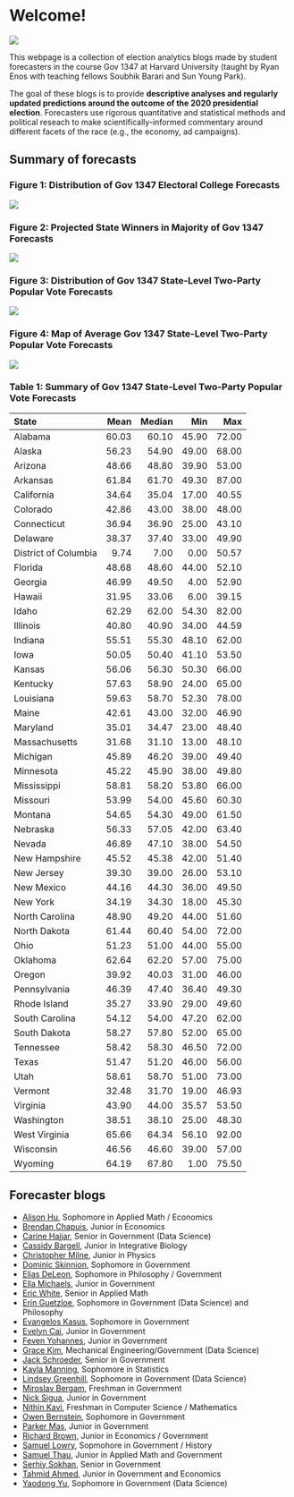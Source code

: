 # Welcome! 

![](map2016.png)

This webpage is a collection of election analytics blogs made by student forecasters in the course Gov 1347 at Harvard University (taught by Ryan Enos with teaching fellows Soubhik Barari and Sun Young Park). 

The goal of these blogs is to provide **descriptive analyses and regularly updated predictions around the outcome of the 2020 presidential election**. Forecasters use rigorous quantitative and statistical methods and political reseach to make scientifically-informed commentary around different facets of the race (e.g., the economy, ad campaigns). 


## Summary of forecasts


<h3><b>Figure 1: Distribution of Gov 1347 Electoral College Forecasts</b></h3>


![](TrumpECHist.png)

<h3><b>Figure 2: Projected State Winners in Majority of Gov 1347 Forecasts</b></h3>

![](TrumpWinnerMap.png)


<h3><b>Figure 3: Distribution of Gov 1347 State-Level Two-Party Popular Vote Forecasts</b></h3>

![](TrumpPopHists.png)


<h3><b>Figure 4: Map of Average Gov 1347 State-Level Two-Party Popular Vote Forecasts</b></h3>

![](TrumpPopMap.png)



<h3><b>Table 1: Summary of Gov 1347 State-Level Two-Party Popular Vote Forecasts</b></h3>

<table>
 <thead>
  <tr>
   <th style="text-align:left;"> State </th>
   <th style="text-align:right;"> Mean </th>
   <th style="text-align:right;"> Median </th>
   <th style="text-align:right;"> Min </th>
   <th style="text-align:right;"> Max </th>
  </tr>
 </thead>
<tbody>
  <tr>
   <td style="text-align:left;"> Alabama </td>
   <td style="text-align:right;"> 60.03 </td>
   <td style="text-align:right;"> 60.10 </td>
   <td style="text-align:right;"> 45.90 </td>
   <td style="text-align:right;"> 72.00 </td>
  </tr>
  <tr>
   <td style="text-align:left;"> Alaska </td>
   <td style="text-align:right;"> 56.23 </td>
   <td style="text-align:right;"> 54.90 </td>
   <td style="text-align:right;"> 49.00 </td>
   <td style="text-align:right;"> 68.00 </td>
  </tr>
  <tr>
   <td style="text-align:left;"> Arizona </td>
   <td style="text-align:right;"> 48.66 </td>
   <td style="text-align:right;"> 48.80 </td>
   <td style="text-align:right;"> 39.90 </td>
   <td style="text-align:right;"> 53.00 </td>
  </tr>
  <tr>
   <td style="text-align:left;"> Arkansas </td>
   <td style="text-align:right;"> 61.84 </td>
   <td style="text-align:right;"> 61.70 </td>
   <td style="text-align:right;"> 49.30 </td>
   <td style="text-align:right;"> 87.00 </td>
  </tr>
  <tr>
   <td style="text-align:left;"> California </td>
   <td style="text-align:right;"> 34.64 </td>
   <td style="text-align:right;"> 35.04 </td>
   <td style="text-align:right;"> 17.00 </td>
   <td style="text-align:right;"> 40.55 </td>
  </tr>
  <tr>
   <td style="text-align:left;"> Colorado </td>
   <td style="text-align:right;"> 42.86 </td>
   <td style="text-align:right;"> 43.00 </td>
   <td style="text-align:right;"> 38.00 </td>
   <td style="text-align:right;"> 48.00 </td>
  </tr>
  <tr>
   <td style="text-align:left;"> Connecticut </td>
   <td style="text-align:right;"> 36.94 </td>
   <td style="text-align:right;"> 36.90 </td>
   <td style="text-align:right;"> 25.00 </td>
   <td style="text-align:right;"> 43.10 </td>
  </tr>
  <tr>
   <td style="text-align:left;"> Delaware </td>
   <td style="text-align:right;"> 38.37 </td>
   <td style="text-align:right;"> 37.40 </td>
   <td style="text-align:right;"> 33.00 </td>
   <td style="text-align:right;"> 49.90 </td>
  </tr>
  <tr>
   <td style="text-align:left;"> District of Columbia </td>
   <td style="text-align:right;"> 9.74 </td>
   <td style="text-align:right;"> 7.00 </td>
   <td style="text-align:right;"> 0.00 </td>
   <td style="text-align:right;"> 50.57 </td>
  </tr>
  <tr>
   <td style="text-align:left;"> Florida </td>
   <td style="text-align:right;"> 48.68 </td>
   <td style="text-align:right;"> 48.60 </td>
   <td style="text-align:right;"> 44.00 </td>
   <td style="text-align:right;"> 52.10 </td>
  </tr>
  <tr>
   <td style="text-align:left;"> Georgia </td>
   <td style="text-align:right;"> 46.99 </td>
   <td style="text-align:right;"> 49.50 </td>
   <td style="text-align:right;"> 4.00 </td>
   <td style="text-align:right;"> 52.90 </td>
  </tr>
  <tr>
   <td style="text-align:left;"> Hawaii </td>
   <td style="text-align:right;"> 31.95 </td>
   <td style="text-align:right;"> 33.06 </td>
   <td style="text-align:right;"> 6.00 </td>
   <td style="text-align:right;"> 39.15 </td>
  </tr>
  <tr>
   <td style="text-align:left;"> Idaho </td>
   <td style="text-align:right;"> 62.29 </td>
   <td style="text-align:right;"> 62.00 </td>
   <td style="text-align:right;"> 54.30 </td>
   <td style="text-align:right;"> 82.00 </td>
  </tr>
  <tr>
   <td style="text-align:left;"> Illinois </td>
   <td style="text-align:right;"> 40.80 </td>
   <td style="text-align:right;"> 40.90 </td>
   <td style="text-align:right;"> 34.00 </td>
   <td style="text-align:right;"> 44.59 </td>
  </tr>
  <tr>
   <td style="text-align:left;"> Indiana </td>
   <td style="text-align:right;"> 55.51 </td>
   <td style="text-align:right;"> 55.30 </td>
   <td style="text-align:right;"> 48.10 </td>
   <td style="text-align:right;"> 62.00 </td>
  </tr>
  <tr>
   <td style="text-align:left;"> Iowa </td>
   <td style="text-align:right;"> 50.05 </td>
   <td style="text-align:right;"> 50.40 </td>
   <td style="text-align:right;"> 41.10 </td>
   <td style="text-align:right;"> 53.50 </td>
  </tr>
  <tr>
   <td style="text-align:left;"> Kansas </td>
   <td style="text-align:right;"> 56.06 </td>
   <td style="text-align:right;"> 56.30 </td>
   <td style="text-align:right;"> 50.30 </td>
   <td style="text-align:right;"> 66.00 </td>
  </tr>
  <tr>
   <td style="text-align:left;"> Kentucky </td>
   <td style="text-align:right;"> 57.63 </td>
   <td style="text-align:right;"> 58.90 </td>
   <td style="text-align:right;"> 24.00 </td>
   <td style="text-align:right;"> 65.00 </td>
  </tr>
  <tr>
   <td style="text-align:left;"> Louisiana </td>
   <td style="text-align:right;"> 59.63 </td>
   <td style="text-align:right;"> 58.70 </td>
   <td style="text-align:right;"> 52.30 </td>
   <td style="text-align:right;"> 78.00 </td>
  </tr>
  <tr>
   <td style="text-align:left;"> Maine </td>
   <td style="text-align:right;"> 42.61 </td>
   <td style="text-align:right;"> 43.00 </td>
   <td style="text-align:right;"> 32.00 </td>
   <td style="text-align:right;"> 46.90 </td>
  </tr>
  <tr>
   <td style="text-align:left;"> Maryland </td>
   <td style="text-align:right;"> 35.01 </td>
   <td style="text-align:right;"> 34.47 </td>
   <td style="text-align:right;"> 23.00 </td>
   <td style="text-align:right;"> 48.40 </td>
  </tr>
  <tr>
   <td style="text-align:left;"> Massachusetts </td>
   <td style="text-align:right;"> 31.68 </td>
   <td style="text-align:right;"> 31.10 </td>
   <td style="text-align:right;"> 13.00 </td>
   <td style="text-align:right;"> 48.10 </td>
  </tr>
  <tr>
   <td style="text-align:left;"> Michigan </td>
   <td style="text-align:right;"> 45.89 </td>
   <td style="text-align:right;"> 46.20 </td>
   <td style="text-align:right;"> 39.00 </td>
   <td style="text-align:right;"> 49.40 </td>
  </tr>
  <tr>
   <td style="text-align:left;"> Minnesota </td>
   <td style="text-align:right;"> 45.22 </td>
   <td style="text-align:right;"> 45.90 </td>
   <td style="text-align:right;"> 38.00 </td>
   <td style="text-align:right;"> 49.80 </td>
  </tr>
  <tr>
   <td style="text-align:left;"> Mississippi </td>
   <td style="text-align:right;"> 58.81 </td>
   <td style="text-align:right;"> 58.20 </td>
   <td style="text-align:right;"> 53.80 </td>
   <td style="text-align:right;"> 66.00 </td>
  </tr>
  <tr>
   <td style="text-align:left;"> Missouri </td>
   <td style="text-align:right;"> 53.99 </td>
   <td style="text-align:right;"> 54.00 </td>
   <td style="text-align:right;"> 45.60 </td>
   <td style="text-align:right;"> 60.30 </td>
  </tr>
  <tr>
   <td style="text-align:left;"> Montana </td>
   <td style="text-align:right;"> 54.65 </td>
   <td style="text-align:right;"> 54.30 </td>
   <td style="text-align:right;"> 49.00 </td>
   <td style="text-align:right;"> 61.50 </td>
  </tr>
  <tr>
   <td style="text-align:left;"> Nebraska </td>
   <td style="text-align:right;"> 56.33 </td>
   <td style="text-align:right;"> 57.05 </td>
   <td style="text-align:right;"> 42.00 </td>
   <td style="text-align:right;"> 63.40 </td>
  </tr>
  <tr>
   <td style="text-align:left;"> Nevada </td>
   <td style="text-align:right;"> 46.89 </td>
   <td style="text-align:right;"> 47.10 </td>
   <td style="text-align:right;"> 38.00 </td>
   <td style="text-align:right;"> 54.50 </td>
  </tr>
  <tr>
   <td style="text-align:left;"> New Hampshire </td>
   <td style="text-align:right;"> 45.52 </td>
   <td style="text-align:right;"> 45.38 </td>
   <td style="text-align:right;"> 42.00 </td>
   <td style="text-align:right;"> 51.40 </td>
  </tr>
  <tr>
   <td style="text-align:left;"> New Jersey </td>
   <td style="text-align:right;"> 39.30 </td>
   <td style="text-align:right;"> 39.00 </td>
   <td style="text-align:right;"> 26.00 </td>
   <td style="text-align:right;"> 53.10 </td>
  </tr>
  <tr>
   <td style="text-align:left;"> New Mexico </td>
   <td style="text-align:right;"> 44.16 </td>
   <td style="text-align:right;"> 44.30 </td>
   <td style="text-align:right;"> 36.00 </td>
   <td style="text-align:right;"> 49.50 </td>
  </tr>
  <tr>
   <td style="text-align:left;"> New York </td>
   <td style="text-align:right;"> 34.19 </td>
   <td style="text-align:right;"> 34.30 </td>
   <td style="text-align:right;"> 18.00 </td>
   <td style="text-align:right;"> 45.30 </td>
  </tr>
  <tr>
   <td style="text-align:left;"> North Carolina </td>
   <td style="text-align:right;"> 48.90 </td>
   <td style="text-align:right;"> 49.20 </td>
   <td style="text-align:right;"> 44.00 </td>
   <td style="text-align:right;"> 51.60 </td>
  </tr>
  <tr>
   <td style="text-align:left;"> North Dakota </td>
   <td style="text-align:right;"> 61.44 </td>
   <td style="text-align:right;"> 60.40 </td>
   <td style="text-align:right;"> 54.00 </td>
   <td style="text-align:right;"> 72.00 </td>
  </tr>
  <tr>
   <td style="text-align:left;"> Ohio </td>
   <td style="text-align:right;"> 51.23 </td>
   <td style="text-align:right;"> 51.00 </td>
   <td style="text-align:right;"> 44.00 </td>
   <td style="text-align:right;"> 55.00 </td>
  </tr>
  <tr>
   <td style="text-align:left;"> Oklahoma </td>
   <td style="text-align:right;"> 62.64 </td>
   <td style="text-align:right;"> 62.20 </td>
   <td style="text-align:right;"> 57.00 </td>
   <td style="text-align:right;"> 75.00 </td>
  </tr>
  <tr>
   <td style="text-align:left;"> Oregon </td>
   <td style="text-align:right;"> 39.92 </td>
   <td style="text-align:right;"> 40.03 </td>
   <td style="text-align:right;"> 31.00 </td>
   <td style="text-align:right;"> 46.00 </td>
  </tr>
  <tr>
   <td style="text-align:left;"> Pennsylvania </td>
   <td style="text-align:right;"> 46.39 </td>
   <td style="text-align:right;"> 47.40 </td>
   <td style="text-align:right;"> 36.40 </td>
   <td style="text-align:right;"> 49.30 </td>
  </tr>
  <tr>
   <td style="text-align:left;"> Rhode Island </td>
   <td style="text-align:right;"> 35.27 </td>
   <td style="text-align:right;"> 33.90 </td>
   <td style="text-align:right;"> 29.00 </td>
   <td style="text-align:right;"> 49.60 </td>
  </tr>
  <tr>
   <td style="text-align:left;"> South Carolina </td>
   <td style="text-align:right;"> 54.12 </td>
   <td style="text-align:right;"> 54.00 </td>
   <td style="text-align:right;"> 47.20 </td>
   <td style="text-align:right;"> 62.00 </td>
  </tr>
  <tr>
   <td style="text-align:left;"> South Dakota </td>
   <td style="text-align:right;"> 58.27 </td>
   <td style="text-align:right;"> 57.80 </td>
   <td style="text-align:right;"> 52.00 </td>
   <td style="text-align:right;"> 65.00 </td>
  </tr>
  <tr>
   <td style="text-align:left;"> Tennessee </td>
   <td style="text-align:right;"> 58.42 </td>
   <td style="text-align:right;"> 58.30 </td>
   <td style="text-align:right;"> 46.50 </td>
   <td style="text-align:right;"> 72.00 </td>
  </tr>
  <tr>
   <td style="text-align:left;"> Texas </td>
   <td style="text-align:right;"> 51.47 </td>
   <td style="text-align:right;"> 51.20 </td>
   <td style="text-align:right;"> 46.00 </td>
   <td style="text-align:right;"> 56.00 </td>
  </tr>
  <tr>
   <td style="text-align:left;"> Utah </td>
   <td style="text-align:right;"> 58.61 </td>
   <td style="text-align:right;"> 58.70 </td>
   <td style="text-align:right;"> 51.00 </td>
   <td style="text-align:right;"> 73.00 </td>
  </tr>
  <tr>
   <td style="text-align:left;"> Vermont </td>
   <td style="text-align:right;"> 32.48 </td>
   <td style="text-align:right;"> 31.70 </td>
   <td style="text-align:right;"> 19.00 </td>
   <td style="text-align:right;"> 46.93 </td>
  </tr>
  <tr>
   <td style="text-align:left;"> Virginia </td>
   <td style="text-align:right;"> 43.90 </td>
   <td style="text-align:right;"> 44.00 </td>
   <td style="text-align:right;"> 35.57 </td>
   <td style="text-align:right;"> 53.50 </td>
  </tr>
  <tr>
   <td style="text-align:left;"> Washington </td>
   <td style="text-align:right;"> 38.51 </td>
   <td style="text-align:right;"> 38.10 </td>
   <td style="text-align:right;"> 25.00 </td>
   <td style="text-align:right;"> 48.30 </td>
  </tr>
  <tr>
   <td style="text-align:left;"> West Virginia </td>
   <td style="text-align:right;"> 65.66 </td>
   <td style="text-align:right;"> 64.34 </td>
   <td style="text-align:right;"> 56.10 </td>
   <td style="text-align:right;"> 92.00 </td>
  </tr>
  <tr>
   <td style="text-align:left;"> Wisconsin </td>
   <td style="text-align:right;"> 46.56 </td>
   <td style="text-align:right;"> 46.60 </td>
   <td style="text-align:right;"> 39.00 </td>
   <td style="text-align:right;"> 57.00 </td>
  </tr>
  <tr>
   <td style="text-align:left;"> Wyoming </td>
   <td style="text-align:right;"> 64.19 </td>
   <td style="text-align:right;"> 67.80 </td>
   <td style="text-align:right;"> 1.00 </td>
   <td style="text-align:right;"> 75.50 </td>
  </tr>
</tbody>
</table>


## Forecaster blogs

* [Alison Hu](http://ahu6.github.io/electionanalytics), Sophomore in Applied Math / Economics
* [Brendan Chapuis](https://bchaps1999.github.io/2020_election_analytics/), Junior in Economics
* [Carine Hajjar](https://carine-h.github.io/), Senior in Government (Data Science)
* [Cassidy Bargell](https://cassidybargell.github.io/election_analytics/), Junior in Integrative Biology
* [Christopher Milne](https://camilne9.github.io/election_analytics_blog/), Junior in Physics
* [Dominic Skinnion](https://dskinnion.github.io/Gov1347_Blog/), Sophomore in Government
* [Elias DeLeon](https://juggereggnog.github.io/Election-Analytics-Blog/), Sophomore in Philosophy / Government
* [Ella Michaels](https://ellamichaels.github.io/gov1347_blog/), Junior in Government
* [Eric White](https://eric-white2021.github.io/gov1347blog/), Senior in Applied Math
* [Erin Guetzloe](https://eguetzloe.github.io/Election-Analytics-Blog/), Sophomore in Government (Data Science) and Philosophy
* [Evangelos Kasus](https://ekassos.github.io/election-analytics/), Sophomore in Government
* [Evelyn Cai](http://caievelyn.github.io/election-analytics), Junior in Government
* [Feven Yohannes](https://fyohannes.github.io/Data_Elections/), Junior in Government
* [Grace Kim](https://gkim65.github.io/2020_ElectionBlogPost_gov1347/), Mechanical Engineering/Government (Data Science)
* [Jack Schroeder](https://jackmschroeder.github.io/Election-Analytics/), Senior in Government
* [Kayla Manning](https://kayla-manning.github.io/gov1347/), Sophomore in Statistics
* [Lindsey Greenhill](https://lindseygreenhill.github.io/Gov1347/), Sophomore in Government (Data Science)
* [Miroslav Bergam](https://mirobergam.github.io/Election-Analytics/), Freshman in Government
* [Nick Sigua](https://nick-sigua.github.io/Election_Analytics_Sigua/), Junior in Government
* [Nithin Kavi](https://thinkinavi24.github.io/ElectionAnalytics/), Freshman in Computer Science / Mathematics
* [Owen Bernstein](https://owenbernstein.github.io/), Sophomore in Government
* [Parker Mas](https://parkermas.github.io/gov1347-blog/), Junior in Government
* [Richard Brown](https://rbrown146.github.io/Gov_Election_Analytics/), Junior in Economics / Government
* [Samuel Lowry](https://samuellowry.github.io/gov1347_blog/), Sopmohore in Government / History
* [Samuel Thau](https://samthau.github.io/gov1347/), Junior in Applied Math and Government
* [Serhiy Sokhan](https://serhiys1.github.io/electionblog/), Senior in Government
* [Tahmid Ahmed](https://tahmidahmed2000.github.io/Gov1347/), Junior in Government and Economics
* [Yaodong Yu](https://itsyaoyu.com/blog/), Sophomore in Government (Data Science)

